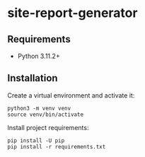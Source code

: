 # site-report-generator


## Requirements
- Python 3.11.2+

## Installation
Create a virtual environment and activate it:
```commandline
python3 -m venv venv
source venv/bin/activate
```

Install project requirements:
```commandline
pip install -U pip
pip install -r requirements.txt
```